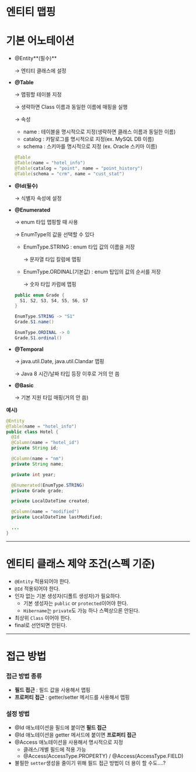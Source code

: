 # 엔티티 맵핑

# 기본 어노테이션

- @Entity**(필수)**
    
    → 엔티티 클래스에 설정
    
- **@Table**
    
    → 맵핑할 테이블 지정
    
    → 생략하면 Class 이름과 동일한 이름에 매핑을 실행
    
    → 속성
    
    - name : 테이블을 명시적으로 지정(생략하면 클래스 이름과 동일한 이름)
    - catalog : 카탈로그를 명시적으로 지정(ex. MySQL DB 이름)
    - schema : 스키마를 명시적으로 지정 (ex. Oracle 스키마 이름)
    
    ```java
    @Table
    @Table(name = "hotel_info")
    @Table(catalog = "point", name = "point_history")
    @Table(schema = "crm", name = "cust_stat")
    ```
    
- **@Id(필수)**
    
    → 식별자 속성에 설정
    
- **@Enumerated**
    
    → enum 타입 맵핑할 때 사용
    
    → EnumType의 값을 선택할 수 있다
    
    - EnumType.STRING : enum 타입 값의 이름을 저장
        
        → 문자열 타입 칼럼에 맵핑
        
    - EnumType.ORDINAL(기본값) : enum 탑입의 값의 순서를 저장
        
        → 숫자 타입 카럼에 맵핑
        
    
    ```java
    public enum Grade {
      S1, S2, S3, S4, S5, S6, S7
    }
    
    EnumType.STRING -> "S1"
    Grade.S1.name()
    
    EnumType.ORDINAL -> 0
    Grade.S1.ordinal()
    ```
    
- **@Temporal**
    
    → java.util.Date, java.util.Clandar 맵핑
    
    → Java 8 시간/날짜 타입 등장 이후로 거의 안 씀
    
- **@Basic**
    
    → 기본 지원 타입 매핑(거의 안 씀)
    

**예시)**

```java
@Entity
@Table(name = "hotel_info")
public class Hotel {
  @Id
  @Column(name = "hotel_id")
  private String id;

  @Column(name = "nm")
  private String name;

  private int year;

  @Enumerated(EnumType.STRING)
  private Grade grade;

  private LocalDateTime created;

  @Column(name = "modified")
  private LocalDateTime lastModified;

  ...
}
```

---

# 엔티티 클래스 제약 조건(스펙 기준)

- `@Entity` 적용되어야 한다.
- `@Id` 적용되어야 한다.
- 인자 없는 기본 생성자(디폴트 생성자)가 필요하다.
    - 기본 생성자는 `public` or `protected`이어야 한다.
    - `Hibername`는 `private`도 가능 하나 스펙상으론 안된다.
- 최상위 `Class` 이어야 한다.
- final로 선언되면 안된다.

---

# 접근 방법

### 접근 방법 종류

- **필드 접근** : 필드 값을 사용해서 맵핑
- **프로퍼티 접근** : getter/setter 메서드를 사용해서 맵핑

### 설정 방법

- @Id 애노테이션을 필드에 붙이면 **필드 접근**
- @Id 애노테이션을 getter 메서드에 붙이면 **프로퍼티 접근**
- @Access 애노테이션을 사용해서 명시적으로 지정
    - 클래스/개별 필드에 적용 가능
    - @Access(AccessType.PROPERTY) / @Access(AccessType.FIELD)
- 불필한 `setter`생성을 줄이기 위해 필드 접근 방법이 더 용이 할 수도….?